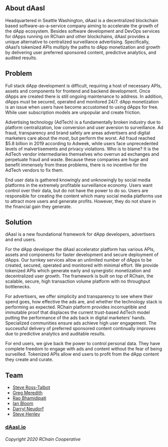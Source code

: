 ## About dAasl
Headquartered in Seattle Washington, dAasl is a decentralized blockchain based software-as-a-service company aiming to accelerate the growth of the dApp ecosystem. Besides software development and DevOps services for dApps running on RChain and other blockchains, dAasl provides a unique alternative to centralized surveillance advertising. Specifically, dAasl’s tokenized APIs multiply the paths to dApp monetization and growth by delivering user preferred sponsored content, predictive analytics, and audited results. 

## Problem
Full stack dApp development is difficult, requiring a host of necessary APIs, assets and components for frontend and backend development.  Once dApps are created there is still ongoing maintenance to address.  In addition, dApps must be secured, operated and monitored 24/7.  dApp monetization is an issue when users have become accustomed to using dApps for free.  While user subscription models are unpopular and create friction.  

Advertising technology (AdTech) is a fundamentally broken industry due to platform centralization, low conversion and user aversion to surveillance.   Ad fraud, transparency and brand safety are areas advertisers and digital marketers care about the most, but perform the worst.  Ad fraud reached $5.8 billion in 2019 according to Adweek, while users face unprecedented levels of malvertisements and privacy violations.  Who is to blame? It is the AdTech vendor intermediaries themselves who overrun ad exchanges and perpetuate fraud and waste.  Because these companies are huge and benefit immensely from these problems, there is no incentive for the AdTech vendors to fix them. 

End user data is gathered knowingly and unknowingly by social media platforms in the extremely profitable surveillance economy.  Users want control over their data, but do not have the power to do so.  Users are responsible for creating the content which many social media platforms use to attract more users and generate profits.  However, they do not share in the financial gain they generate.

## Solution
dAasl is a new foundational framework for dApp developers, advertisers and end users.

For the dApp developer the dAasl accelerator platform has various APIs, assets and components for faster development and secure deployment of dApps.  Our turnkey services allow an unlimited number of dApps to be created, secured, operated and monitored with minimal effort.  We provide tokenized APIs which generate early and synergistic monetization and decentralized user growth.  The framework is built on top of RChain, the scalable, secure, high transaction volume platform with no throughput bottlenecks.

For advertisers, we offer simplicity and transparency to see where their spend goes, how effective the ads are, and whether the technology stack is performing as expected.  RChain platform provides incorruptible and immutable proof that displaces the current trust-based AdTech model putting the performance of the ads back in digital marketers’ hands.  Specialized communities ensure ads achieve high user engagement.  The successful delivery of preferred sponsored content continually improves due to predictive analytics and auditable results. 

For end users, we give back the power to control personal data.  They have complete freedom to engage with ads and content without the fear of being surveilled.  Tokenized APIs allow end users to profit from the dApp content they create and curate.

## Team
* [Steve Ross-Talbot](https://www.linkedin.com/in/stever1/)
* [Greg Meredith](https://www.linkedin.com/in/lucius-meredith-547645/)
* [Rao Bhamidipati](https://www.linkedin.com/in/vraobhamidipati/)
* [Ian Bloom](https://www.linkedin.com/in/ian-bloom-5676315/)
* [Darryl Neudorf](https://www.linkedin.com/in/darryl-neudorf-1830077b/)
* [Steve Henley](https://www.linkedin.com/in/stevehenley06/)

### **[dAasl.io](https://daasl.io/)**</br>
###### Copyright 2020 RChain Cooperative 
